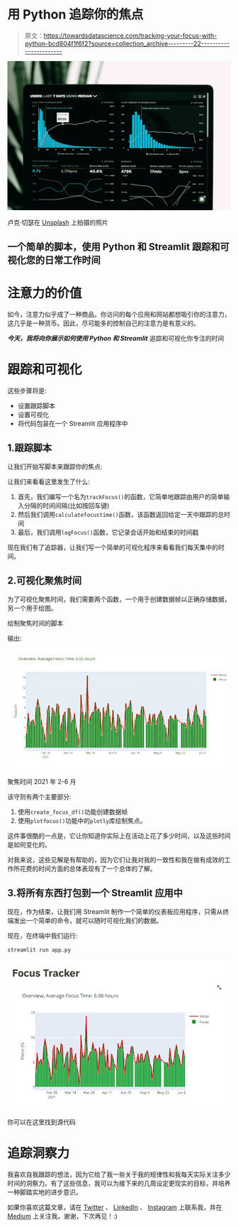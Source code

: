 # 用 Python 追踪你的焦点

> 原文：<https://towardsdatascience.com/tracking-your-focus-with-python-bcd804f1f6f2?source=collection_archive---------22----------------------->

![](img/9d679c939975f40f11ee4e8554480199.png)

卢克·切瑟在 [Unsplash](https://unsplash.com?utm_source=medium&utm_medium=referral) 上拍摄的照片

## 一个简单的脚本，使用 Python 和 Streamlit 跟踪和可视化您的日常工作时间

# 注意力的价值

如今，注意力似乎成了一种商品。你访问的每个应用和网站都想吸引你的注意力，这几乎是一种货币。因此，尽可能多的控制自己的注意力是有意义的。

***今天，我将向你展示如何使用 Python 和 Streamlit*** 追踪和可视化你专注的时间

# 跟踪和可视化

这些步骤将是:

*   设置跟踪脚本
*   设置可视化
*   将代码包装在一个 Streamlit 应用程序中

## 1.跟踪脚本

让我们开始写脚本来跟踪你的焦点:

让我们来看看这里发生了什么:

1.  首先，我们编写一个名为`trackFocus()`的函数，它简单地跟踪由用户的简单输入分隔的时间间隔(比如按回车键)
2.  然后我们调用`calculatefocustime()`函数，该函数返回给定一天中跟踪的总时间
3.  最后，我们调用`logFocus()`函数，它记录会话开始和结束的时间戳

现在我们有了追踪器，让我们写一个简单的可视化程序来看看我们每天集中的时间。

## 2.可视化聚焦时间

为了可视化聚焦时间，我们需要两个函数，一个用于创建数据帧以正确存储数据，另一个用于绘图。

绘制聚焦时间的脚本

输出:

![](img/26662d8acccd347f11a26b830fdbd121.png)

聚焦时间 2021 年 2-6 月

该守则有两个主要部分:

1.  使用`create_focus_df()`功能创建数据帧
2.  使用`plotfocus()`功能中的`plotly`库绘制焦点。

这件事很酷的一点是，它让你知道你实际上在活动上花了多少时间，以及这些时间是如何变化的。

对我来说，这些见解是有帮助的，因为它们让我对我的一致性和我在做有成效的工作所花费的时间方面的总体表现有了一个总体的了解。

## 3.将所有东西打包到一个 Streamlit 应用中

现在，作为结束，让我们用 Streamlit 制作一个简单的仪表板应用程序，只需从终端发出一个简单的命令，就可以随时可视化我们的数据。

现在，在终端中我们运行:

```
streamlit run app.py
```

![](img/847cd11457dd3891cf0b425f2c13e2b6.png)

你可以在这里找到源代码

# 追踪洞察力

我喜欢自我跟踪的想法，因为它给了我一些关于我的规律性和我每天实际关注多少时间的洞察力。有了这些信息，我可以为接下来的几周设定更现实的目标，并培养一种脚踏实地的进步意识。

如果你喜欢这篇文章，请在 [Twitter](https://twitter.com/LucasEnkrateia) 、 [LinkedIn](https://www.linkedin.com/in/lucas-soares-969044167/) 、 [Instagram](https://www.instagram.com/theaugmentedself/) 上联系我，并在 [Medium](https://lucas-soares.medium.com/) 上关注我。谢谢，下次再见！:)